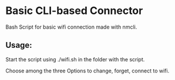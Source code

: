 # Basic CLI-based Connector
Bash Script for basic wifi connection made with nmcli.

## Usage: 

Start the script using ./wifi.sh in the folder with the script.

Choose among the three Options to change, forget, connect to wifi.
